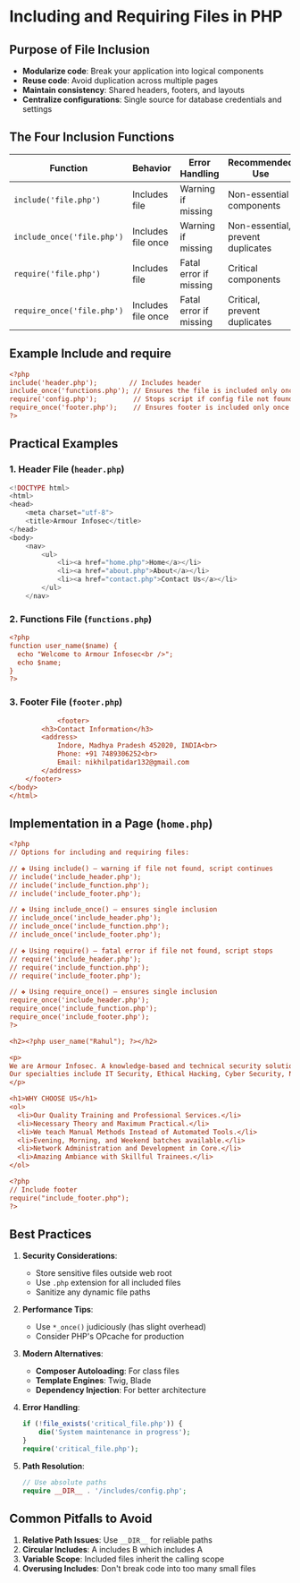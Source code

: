 # Including and Requiring Files in PHP

## Purpose of File Inclusion
- **Modularize code**: Break your application into logical components
- **Reuse code**: Avoid duplication across multiple pages
- **Maintain consistency**: Shared headers, footers, and layouts
- **Centralize configurations**: Single source for database credentials and settings

## The Four Inclusion Functions

| Function | Behavior | Error Handling | Recommended Use |
|----------|----------|----------------|-----------------|
| `include('file.php')` | Includes file | Warning if missing | Non-essential components |
| `include_once('file.php')` | Includes file once | Warning if missing | Non-essential, prevent duplicates |
| `require('file.php')` | Includes file | Fatal error if missing | Critical components |
| `require_once('file.php')` | Includes file once | Fatal error if missing | Critical, prevent duplicates |

## Example Include and require

```ini
<?php
include('header.php');        // Includes header
include_once('functions.php'); // Ensures the file is included only once
require('config.php');         // Stops script if config file not found
require_once('footer.php');    // Ensures footer is included only once
?>
```

## Practical Examples

### 1. Header File (`header.php`)
```php
<!DOCTYPE html>
<html>
<head>
    <meta charset="utf-8">
    <title>Armour Infosec</title>
</head>
<body>
    <nav>
        <ul>
            <li><a href="home.php">Home</a></li>
            <li><a href="about.php">About</a></li>
            <li><a href="contact.php">Contact Us</a></li>
        </ul>
    </nav>
```

### 2. Functions File (`functions.php`)
```ini
<?php
function user_name($name) {
  echo "Welcome to Armour Infosec<br />";
  echo $name;
}
?>
```

### 3. Footer File (`footer.php`)
```ini
            <footer>
        <h3>Contact Information</h3>
        <address>
            Indore, Madhya Pradesh 452020, INDIA<br>
            Phone: +91 7489306252<br>
            Email: nikhilpatidar132@gmail.com
        </address>
    </footer>
</body>
</html>
```

## Implementation in a Page (`home.php`)
```ini
<?php
// Options for including and requiring files:

// ❖ Using include() — warning if file not found, script continues
// include('include_header.php');
// include('include_function.php');
// include('include_footer.php');

// ❖ Using include_once() — ensures single inclusion
// include_once('include_header.php');
// include_once('include_function.php');
// include_once('include_footer.php');

// ❖ Using require() — fatal error if file not found, script stops
// require('include_header.php');
// require('include_function.php');
// require('include_footer.php');

// ❖ Using require_once() — ensures single inclusion
require_once('include_header.php');
require_once('include_function.php');
require_once('include_footer.php');
?>

<h2><?php user_name("Rahul"); ?></h2>

<p>
We are Armour Infosec. A knowledge-based and technical security solutions provider, as well as an ethical hacking course provider. We deliver technology-based services and training to students and professionals.
Our specialties include IT Security, Ethical Hacking, Cyber Security, Network Security, Website Security, Wireless Security, Web Designing and Development, SEO, Android App Development, Network Support and AMC, Hardware and Networking, and other IT-based solutions.
</p>

<h1>WHY CHOOSE US</h1>
<ol>
  <li>Our Quality Training and Professional Services.</li>
  <li>Necessary Theory and Maximum Practical.</li>
  <li>We teach Manual Methods Instead of Automated Tools.</li>
  <li>Evening, Morning, and Weekend batches available.</li>
  <li>Network Administration and Development in Core.</li>
  <li>Amazing Ambiance with Skillful Trainees.</li>
</ol>

<?php
// Include footer
require("include_footer.php");
?>
```

## Best Practices

1. **Security Considerations**:
   - Store sensitive files outside web root
   - Use `.php` extension for all included files
   - Sanitize any dynamic file paths

2. **Performance Tips**:
   - Use `*_once()` judiciously (has slight overhead)
   - Consider PHP's OPcache for production

3. **Modern Alternatives**:
   - **Composer Autoloading**: For class files
   - **Template Engines**: Twig, Blade
   - **Dependency Injection**: For better architecture

4. **Error Handling**:
   ```php
   if (!file_exists('critical_file.php')) {
       die('System maintenance in progress');
   }
   require('critical_file.php');
   ```

5. **Path Resolution**:
   ```php
   // Use absolute paths
   require __DIR__ . '/includes/config.php';
   ```

## Common Pitfalls to Avoid

1. **Relative Path Issues**: Use `__DIR__` for reliable paths
2. **Circular Includes**: A includes B which includes A
3. **Variable Scope**: Included files inherit the calling scope
4. **Overusing Includes**: Don't break code into too many small files
